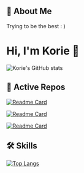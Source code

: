 
## 🚀 About Me
Trying to be the best : )
  
# Hi, I'm Korie 👋

![Korie's GitHub stats](https://github-readme-stats.vercel.app/api?username=KorieDrakeChaney&theme=cobalt&show_icons=true)
  
## 🔗 Active Repos

[![Readme Card](https://github-readme-stats.vercel.app/api/pin/?username=KorieDrakeChaney&repo=Learn-WebGl-With-Rust&theme=cobalt)](https://github.com/KorieDrakeChaney/Learn-WebGl-With-Rust)

[![Readme Card](https://github-readme-stats.vercel.app/api/pin/?username=KorieDrakeChaney&repo=KorieDrakeChaney.github.io&theme=cobalt)](https://github.com/KorieDrakeChaney/KorieDrakeChaney.github.io/tree/main)

[![Readme Card](https://github-readme-stats.vercel.app/api/pin/?username=KorieDrakeChaney&repo=WeBro-Lib&theme=cobalt)](https://github.com/KorieDrakeChaney/WeBro-Lib)

## 🛠 Skills

[![Top Langs](https://github-readme-stats.vercel.app/api/top-langs/?username=KorieDrakeChaney&theme=cobalt)](https://github.com/KorieDrakeChaney#)


